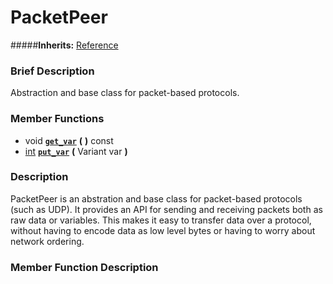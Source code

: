 #  PacketPeer  
#####**Inherits:** [Reference](class_reference)

###  Brief Description  
Abstraction and base class for packet-based protocols.

###  Member Functions 
  * void  **[`get_var`](#get_var)**  **(** **)** const
  * [int](class_int)  **[`put_var`](#put_var)**  **(** Variant var  **)**

###  Description  
PacketPeer is an abstration and base class for packet-based protocols (such as UDP). It provides an API for sending and receiving packets both as raw data or variables. This makes it easy to transfer data over a protocol, without having to encode data as low level bytes or having to worry about network ordering.

###  Member Function Description  
